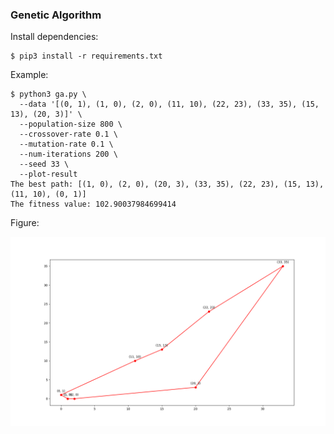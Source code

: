 ### Genetic Algorithm

Install dependencies:

```shell
$ pip3 install -r requirements.txt
```

Example:

```shell
$ python3 ga.py \
  --data '[(0, 1), (1, 0), (2, 0), (11, 10), (22, 23), (33, 35), (15, 13), (20, 3)]' \
  --population-size 800 \
  --crossover-rate 0.1 \
  --mutation-rate 0.1 \
  --num-iterations 200 \
  --seed 33 \
  --plot-result
The best path: [(1, 0), (2, 0), (20, 3), (33, 35), (22, 23), (15, 13), (11, 10), (0, 1)]
The fitness value: 102.90037984699414
```

Figure:

![Result](figure/result.png)
